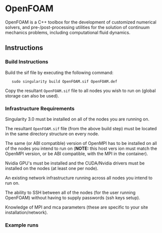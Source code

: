 # OpenFOAM

OpenFOAM is a C++ toolbox for the development of customized numerical solvers, and pre-/post-processing utilities for the solution of continuum mechanics problems, including computational fluid dynamics. 

## Instructions

### Build Instructions

Build the sif file by executing the following command:
```
   sudo singularity build OpenFOAM.sif OpenFOAM.def
```

Copy the resultant `OpenFOAM.sif` file to all nodes you wish to run on (global storage can also be used).

### Infrastructure Requirements
Singularity 3.0 must be installed on all of the nodes you are running on.

The resultant `OpenFOAM.sif` file (from the above build step) must be located in the same directory structure on every node.

The same (or ABI compatible) version of OpenMPI has to be installed on all of the nodes you intend to run on (**NOTE:** this host vers
ion must match the OpenMPI version, or be ABI compatible, with the MPI in the container).

Nvidia GPU's must be installed and the CUDA/Nvidia drivers must be installed on the nodes (at least one per node).

An existing network infrastructure running across all nodes you intend to run on.

The ability to SSH between all of the nodes (for the user running OpenFOAM) without having to supply passwords (ssh keys setup).

Knowledge of MPI and mca parameters (these are specific to your site installation/network).

### Example runs


